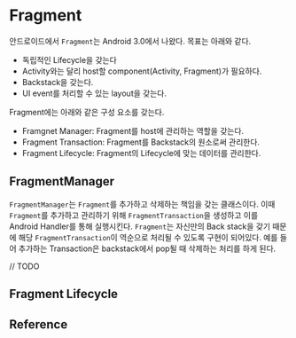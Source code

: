 # Fragment

안드로이드에서 `Fragment`는 Android 3.0에서 나왔다. 목표는 아래와 같다.

- 독립적인 Lifecycle을 갖는다
- Activity와는 달리 host할 component(Activity, Fragment)가 필요하다.
- Backstack을 갖는다.
- UI event를 처리할 수 있는 layout을 갖는다.

Fragment에는 아래와 같은 구성 요소를 갖는다.

- Framgnet Manager: Fragment를 host에 관리하는 역할을 갖는다.
- Fragment Transaction: Fragment를 Backstack의 원소로써 관리한다.
- Fragment Lifecycle: Fragment의 Lifecycle에 맞는 데이터를 관리한다.

## FragmentManager

`FragmentManager`는 `Fragment`를 추가하고 삭제하는 책임을 갖는 클래스이다. 이때  `Fragment`를 추가하고 관리하기 위해 `FragmentTransaction`을 생성하고 이를 Android Handler를 통해 실행시킨다. `Fragment`는 자신만의 Back stack을 갖기 때문에 해당 `FragmentTransaction`이 역순으로 처리될 수 있도록 구현이 되어있다. 예를 들어 추가하는 Transaction은 backstack에서 pop될 때 삭제하는 처리를 하게 된다.

// TODO

## Fragment Lifecycle

## Reference

